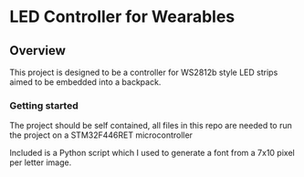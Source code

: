 # LED Controller for Wearables
## Overview
This project is designed to be a controller for WS2812b style LED strips aimed to be embedded into a backpack.

### Getting started 
The project should be self contained, all files in this repo are needed to run the project on a STM32F446RET microcontroller

Included is a Python script which I used to generate a font from a 7x10 pixel per letter image.
